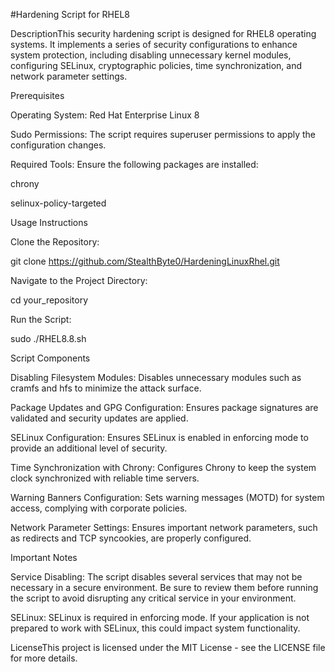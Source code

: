 #Hardening Script for RHEL8

DescriptionThis security hardening script is designed for RHEL8 operating systems. It implements a series of security configurations to enhance system protection, including disabling unnecessary kernel modules, configuring SELinux, cryptographic policies, time synchronization, and network parameter settings.

Prerequisites

Operating System: Red Hat Enterprise Linux 8

Sudo Permissions: The script requires superuser permissions to apply the configuration changes.

Required Tools: Ensure the following packages are installed:

chrony

selinux-policy-targeted

Usage Instructions

Clone the Repository:

git clone https://github.com/StealthByte0/HardeningLinuxRhel.git

Navigate to the Project Directory:

cd your_repository

Run the Script:

sudo ./RHEL8.8.sh

Script Components

Disabling Filesystem Modules: Disables unnecessary modules such as cramfs and hfs to minimize the attack surface.

Package Updates and GPG Configuration: Ensures package signatures are validated and security updates are applied.

SELinux Configuration: Ensures SELinux is enabled in enforcing mode to provide an additional level of security.

Time Synchronization with Chrony: Configures Chrony to keep the system clock synchronized with reliable time servers.

Warning Banners Configuration: Sets warning messages (MOTD) for system access, complying with corporate policies.

Network Parameter Settings: Ensures important network parameters, such as redirects and TCP syncookies, are properly configured.

Important Notes

Service Disabling: The script disables several services that may not be necessary in a secure environment. Be sure to review them before running the script to avoid disrupting any critical service in your environment.

SELinux: SELinux is required in enforcing mode. If your application is not prepared to work with SELinux, this could impact system functionality.

LicenseThis project is licensed under the MIT License - see the LICENSE file for more details.
